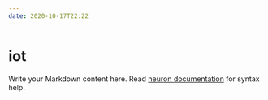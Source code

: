 ```yaml
---
date: 2020-10-17T22:22
---
```


# iot

Write your Markdown content here. Read [neuron documentation](https://neuron.zettel.page/2011404.html) for syntax help.


